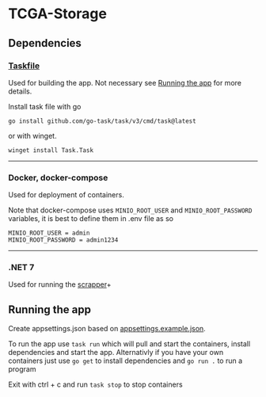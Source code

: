 # TCGA-Storage
## Dependencies
###  [Taskfile](https://taskfile.dev/) 
Used for building the app. Not necessary see [Running the app]() for more details.

Install task file with go

    go install github.com/go-task/task/v3/cmd/task@latest
or with winget.

    winget install Task.Task

___
### Docker, docker-compose
Used for deployment of containers.

Note that docker-compose uses `MINIO_ROOT_USER` and `MINIO_ROOT_PASSWORD` variables, it is best to define them in .env file as so

    MINIO_ROOT_USER = admin
    MINIO_ROOT_PASSWORD = admin1234

___
### .NET 7 
Used for running the [scrapper](https://github.com/killi1812/PPPK-Scrapper)+
## Running the app
Create appsettings.json based on [appsettings.example.json](https://github.com/killi1812/TCGA-Storage/blob/master/appsettings.example.json).

To run the app use `task run` which will pull and start the containers, install dependencies and start the app. Alternativly if you have your own containers just use `go get` to install dependencies and `go run .` to run a program

Exit with ctrl + c and run `task stop` to stop containers
